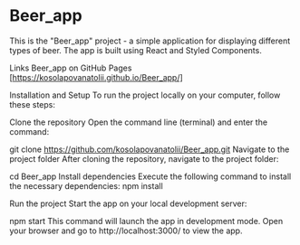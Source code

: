 # Beer_app
This is the "Beer_app" project - a simple application for displaying different types of beer. The app is built using React and Styled Components.

Links
Beer_app on GitHub Pages [https://kosolapovanatolii.github.io/Beer_app/]

Installation and Setup
To run the project locally on your computer, follow these steps:

Clone the repository
Open the command line (terminal) and enter the command:

git clone https://github.com/kosolapovanatolii/Beer_app.git
Navigate to the project folder
After cloning the repository, navigate to the project folder:

cd Beer_app
Install dependencies
Execute the following command to install the necessary dependencies:
npm install

Run the project
Start the app on your local development server:

npm start
This command will launch the app in development mode. Open your browser and go to http://localhost:3000/ to view the app.
